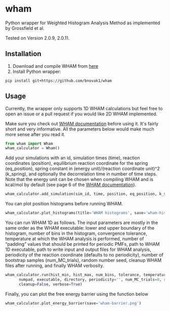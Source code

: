 # wham
Python wrapper for Weighted Histogram Analysis Method as implemented by Grossfield et al.

Tested on Version 2.0.9, 2.0.11.

## Installation
1. Download and compile WHAM from [here](http://membrane.urmc.rochester.edu/?page_id=126)
2. Install Python wrapper:

```
pip install git+https://github.com/bnovak1/wham
```

## Usage
Currently, the wrapper only supports 1D WHAM calculations but feel free to open an issue or a pull request if you would like 2D WHAM implemented.

Make sure you check out [WHAM documentation](http://membrane.urmc.rochester.edu/sites/default/files/wham/doc.pdf) before using it. It's fairly short and very informative. All the parameters below would make much more sense after you read it.

```python
from wham import Wham
wham_calculator = Wham()
```

Add your simulations with an id, simulation times (time), reaction coordinates (position), equilibrium reaction coordinate for the spring (eq_position), spring constant in (energy unit)/(reaction coordinate unit)^2 (k_spring), and optionally the decorrelation time in number of time steps. Note that the energy unit can be chosen when compiling WHAM and is kcal/mol by default (see page 6 of the [WHAM documentation](http://membrane.urmc.rochester.edu/sites/default/files/wham/doc.pdf)).

```python
wham_calculator.add_simulation(sim_id, time, position, eq_position, k_spring, correl_time=None)
```

You can plot position histograms before running WHAM.

```python
wham_calculator.plot_histograms(title='WHAM histograms', save='wham-hist.png')
````

You can run WHAM 1D as follows. The input parameters are mostly in the same order as the WHAM executable: lower and upper boundary of the histogram, number of bins in the histogram, convergence tolerance, temperature at which the WHAM analysis is performed, number of “padding” values that should be printed for periodic PMFs, path to WHAM 1D executable, path to write input and output files for WHAM analysis, periodicity of the reaction coordinate (defaults to no periodicity), number of bootstrap samples (num_MC_trials), random number seed, cleanup WHAM files after running, and finally WHAM verbosity.

```python
wham_calculator.run(hist_min, hist_max, num_bins, tolerance, temperature,
      numpad, executable, directory, periodicity='', num_MC_trials=0, randSeed=42,
      cleanup=False, verbose=True)
```

Finally, you can plot the free energy barrier using the function below

```python
wham_calculator.plot_energy_barrier(save='wham-barrier.png')
```

